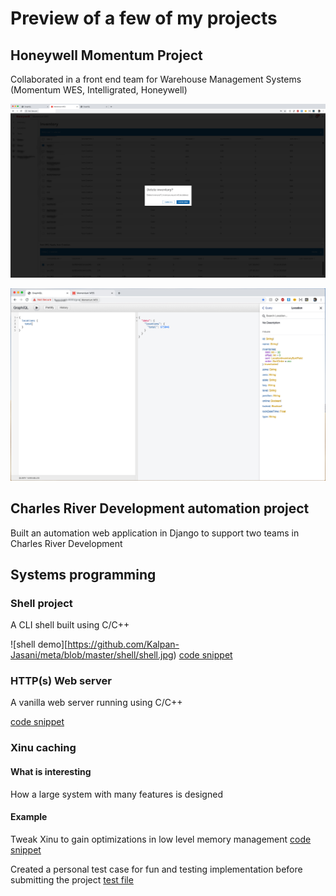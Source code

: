# Preview of a few of my projects
## Honeywell Momentum Project
Collaborated in a front end team for Warehouse Management Systems (Momentum WES, Intelligrated, Honeywell)

![delete inventory demo](https://github.com/Kalpan-Jasani/meta/blob/master/Honeywell/delete-inventory.jpg)

![graphQL demo](https://github.com/Kalpan-Jasani/meta/blob/master/Honeywell/momentum-graphql-demo.jpg)

## Charles River Development automation project
Built an automation web application in Django to support two teams in Charles River Development

## Systems programming

### Shell project
A CLI shell built using C/C++

![shell demo][https://github.com/Kalpan-Jasani/meta/blob/master/shell/shell.jpg)
[code snippet](https://github.com/Kalpan-Jasani/meta/blob/master/shell/command.cc)

### HTTP(s) Web server
A vanilla web server running using C/C++

[code snippet](https://github.com/Kalpan-Jasani/meta/blob/master/webserver/parser.cc)

### Xinu caching
#### What is interesting
How a large system with many features is designed

#### Example
Tweak Xinu to gain optimizations in low level memory management
[code snippet](https://github.com/Kalpan-Jasani/meta/blob/master/Xinu/myfreemem.c)

Created a personal test case for fun and testing implementation before submitting the project
[test file](https://github.com/Kalpan-Jasani/meta/blob/master/Xinu/retry_test.c)
